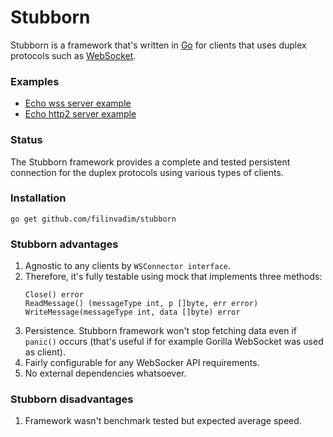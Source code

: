 # Stubborn 

Stubborn  is a framework that's written in [Go](http://golang.org/) for 
clients that uses duplex protocols such as 
[WebSocket](http://www.rfc-editor.org/rfc/rfc6455.txt).

### Examples

* [Echo wss server example](https://github.com/filinvadim/stubborn/tree/master/example/wss/main.go)
* [Echo http2 server example](https://github.com/filinvadim/stubborn/tree/master/example/http2/main.go)

### Status

The Stubborn framework provides a complete and tested persistent connection for 
the duplex protocols using various types of clients. 

### Installation

    go get github.com/filinvadim/stubborn

### Stubborn advantages

1. Agnostic to any clients by ```WSConnector interface```.
2. Therefore, it's fully testable using mock that implements three methods:
   ```
   Close() error
   ReadMessage() (messageType int, p []byte, err error)
   WriteMessage(messageType int, data []byte) error
   ```
3. Persistence. Stubborn framework won't stop fetching data even if `panic()` occurs
   (that's useful if for example Gorilla WebSocket was used as client).
4. Fairly configurable for any WebSocker API requirements.
5. No external dependencies whatsoever.

### Stubborn disadvantages

1. Framework wasn't benchmark tested but expected average speed.